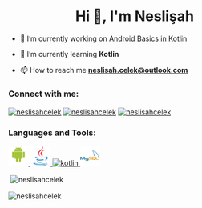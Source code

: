 <h1 align="center">Hi 👋, I'm Neslişah</h1>

- 🔭 I’m currently working on [Android Basics in Kotlin](https://developer.android.com/courses/android-basics-kotlin/course)

- 🌱 I’m currently learning **Kotlin**

- 📫 How to reach me **neslisah.celek@outlook.com**

<h3 align="left">Connect with me:</h3>
<p align="left">
<a href="https://twitter.com/neslisahcelek" target="blank"><img align="center" src="https://raw.githubusercontent.com/rahuldkjain/github-profile-readme-generator/master/src/images/icons/Social/twitter.svg" alt="neslisahcelek" height="30" width="40" /></a>
<a href="https://linkedin.com/in/neslisahcelek" target="blank"><img align="center" src="https://raw.githubusercontent.com/rahuldkjain/github-profile-readme-generator/master/src/images/icons/Social/linked-in-alt.svg" alt="neslisahcelek" height="30" width="40" /></a>
<a href="https://instagram.com/neslisahcelek" target="blank"><img align="center" src="https://raw.githubusercontent.com/rahuldkjain/github-profile-readme-generator/master/src/images/icons/Social/instagram.svg" alt="neslisahcelek" height="30" width="40" /></a>
</p>

<h3 align="left">Languages and Tools:</h3>
<p align="left"> <a href="https://developer.android.com" target="_blank" rel="noreferrer"> <img src="https://raw.githubusercontent.com/devicons/devicon/master/icons/android/android-original-wordmark.svg" alt="android" width="40" height="40"/> </a> <a href="https://www.java.com" target="_blank" rel="noreferrer"> <img src="https://raw.githubusercontent.com/devicons/devicon/master/icons/java/java-original.svg" alt="java" width="40" height="40"/> </a> <a href="https://kotlinlang.org" target="_blank" rel="noreferrer"> <img src="https://www.vectorlogo.zone/logos/kotlinlang/kotlinlang-icon.svg" alt="kotlin" width="40" height="40"/> </a> <a href="https://www.mysql.com/" target="_blank" rel="noreferrer"> <img src="https://raw.githubusercontent.com/devicons/devicon/master/icons/mysql/mysql-original-wordmark.svg" alt="mysql" width="40" height="40"/> </a> </p>

<p>&nbsp;<img align="center" src="https://github-readme-stats.vercel.app/api?username=neslisahcelek&show_icons=true&locale=en" alt="neslisahcelek" /></p>

<p><img align="center" src="https://github-readme-streak-stats.herokuapp.com/?user=neslisahcelek&" alt="neslisahcelek" /></p>

